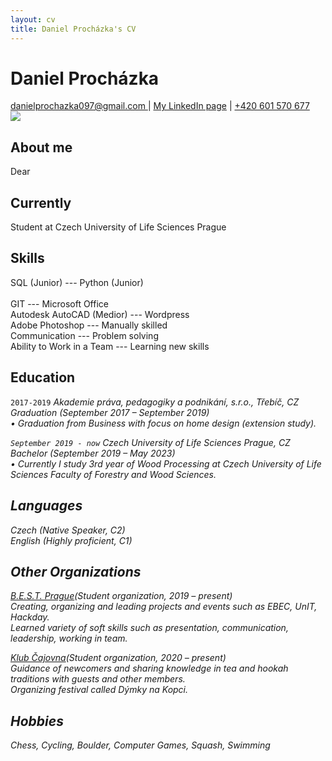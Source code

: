 ```yaml
---
layout: cv
title: Daniel Procházka's CV
---
```

# Daniel Procházka

<div id="webaddress">
<a href="danielprochazka097@gmail.com">danielprochazka097@gmail.com </a>
| <a href="https://www.linkedin.com/in/daniel-procházka-450a5722a/">My LinkedIn page</a>
    | <a href="+420 601 570 677">+420 601 570 677 </a>
</div>

<!--https://files.fm/u/ejmtmwsf9#/view/gp6hyd44h>  my photo -->
<img src="https://files.fm/f/gp6hyd44h">

## About me
Dear 

## Currently

Student at Czech University of Life Sciences Prague

## Skills 
SQL (Junior) --- Python (Junior)<br>	
GIT --- Microsoft Office<br> 
Autodesk AutoCAD (Medior) --- Wordpress<br>
Adobe Photoshop --- Manually skilled<br>
Communication --- Problem solving<br> 
Ability to Work in a Team --- Learning new skills<br> 



## Education

`2017-2019`
<i>Akademie práva, pedagogiky a podnikání, s.r.o., Třebíč, CZ
<i>Graduation (September 2017 – September 2019)<br> 
<i>•	Graduation from Business with focus on home design (extension study).

`September 2019 - now`
<i>Czech University of Life Sciences Prague, CZ
<i>Bachelor (September 2019 – May 2023)<br> 
<i>•	Currently I study 3rd year of Wood Processing at Czech University of Life Sciences Faculty of Forestry and Wood Sciences.

## Languages
Czech (Native Speaker, C2)<br> 
English (Highly proficient, C1)<br>
	

## Other Organizations


[B.E.S.T. Prague](https://bestprague.cz/)(Student organization, 2019 – present)<br> 
    Creating, organizing and leading projects and events such as EBEC, UnIT, Hackday.<br> 
    Learned variety of soft skills such as presentation, communication, leadership, working in team.<br> 

[Klub Čajovna](https://www.facebook.com/KlubCajovna)(Student organization, 2020 – present)<br> 
    Guidance of newcomers and sharing knowledge in tea and hookah traditions with guests and other members.<br> 
    Organizing festival called Dýmky na Kopci.


## Hobbies
Chess, Cycling, Boulder, Computer Games, Squash, Swimming
<p>
<p>
<p>


<!-- ### Footer

Last updated: February 03 2022 -->


